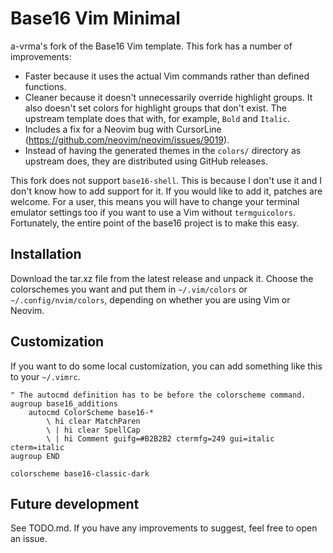 # Base16 Vim Minimal

a-vrma's fork of the Base16 Vim template. This fork has a number of
improvements:

- Faster because it uses the actual Vim commands rather than defined
  functions.
- Cleaner because it doesn't unnecessarily override highlight groups. It also
  doesn't set colors for highlight groups that don't exist. The upstream
  template does that with, for example, `Bold` and `Italic`.
- Includes a fix for a Neovim bug with CursorLine
  (https://github.com/neovim/neovim/issues/9019).
- Instead of having the generated themes in the `colors/` directory as upstream
  does, they are distributed using GitHub releases.

This fork does not support `base16-shell`. This is because I don't use it and I
don't know how to add support for it. If you would like to add it, patches are
welcome. For a user, this means you will have to change your terminal emulator
settings too if you want to use a Vim without `termguicolors`. Fortunately, the
entire point of the base16 project is to make this easy.

## Installation

Download the tar.xz file from the latest release and unpack it. Choose the
colorschemes you want and put them in `~/.vim/colors` or
`~/.config/nvim/colors`, depending on whether you are using Vim or Neovim.

## Customization

If you want to do some local customization, you can add something like this to
your `~/.vimrc`.

```vim
" The autocmd definition has to be before the colorscheme command.
augroup base16_additions
    autocmd ColorScheme base16-*
        \ hi clear MatchParen
        \ | hi clear SpellCap
        \ | hi Comment guifg=#B2B2B2 ctermfg=249 gui=italic cterm=italic
augroup END

colorscheme base16-classic-dark
```

## Future development

See TODO.md. If you have any improvements to suggest, feel free to open an
issue.
